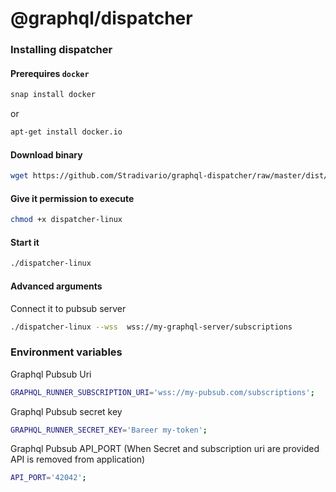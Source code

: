 # @graphql/dispatcher

### Installing dispatcher

#### Prerequires `docker`

```bash
snap install docker
```

or

```bash
apt-get install docker.io
```

#### Download binary

```bash
wget https://github.com/Stradivario/graphql-dispatcher/raw/master/dist/dispatcher-linux
```

#### Give it permission to execute

```bash
chmod +x dispatcher-linux
```

#### Start it

```bash
./dispatcher-linux
```

#### Advanced arguments

Connect it to pubsub server

```bash
./dispatcher-linux --wss  wss://my-graphql-server/subscriptions
```

### Environment variables

Graphql Pubsub Uri

```bash
GRAPHQL_RUNNER_SUBSCRIPTION_URI='wss://my-pubsub.com/subscriptions';
```

Graphql Pubsub secret key

```bash
GRAPHQL_RUNNER_SECRET_KEY='Bareer my-token';
```

Graphql Pubsub API_PORT (When Secret and subscription uri are provided API is removed from application)

```bash
API_PORT='42042';
```
